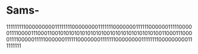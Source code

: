 # Sams-
11111111100000000011111111000000001111111000000011111100000011111000001111000011100011001010101010101010100101010101010101010011000111000011110000011111000000111111000000011111110000000011111111000000000111111111

